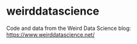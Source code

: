 # weirddatascience
Code and data from the Weird Data Science blog: https://www.weirddatascience.net/
